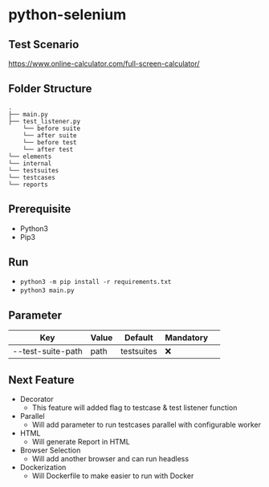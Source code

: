# python-selenium

## Test Scenario
https://www.online-calculator.com/full-screen-calculator/

## Folder Structure
```
.
├── main.py
├── test_listener.py
    └── before suite
    └── after suite
    └── before test
    └── after test
└── elements
└── internal
└── testsuites
└── testcases
└── reports
```

## Prerequisite
- Python3
- Pip3

## Run
- `python3 -m pip install -r requirements.txt`
- `python3 main.py`

## Parameter
| Key  | Value  | Default  |  Mandatory |   |
|---|---|---|---|---|
|  --test-suite-path |  path |  testsuites |  :x: |   |

## Next Feature
- Decorator
    - This feature will added flag to testcase & test listener function
- Parallel
    - Will add parameter to run testcases parallel with configurable worker
- HTML
    - Will generate Report in HTML
- Browser Selection
    - Will add another browser and can run headless
- Dockerization
    - Will Dockerfile to make easier to run with Docker
